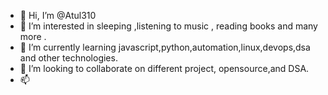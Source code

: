 - 👋 Hi, I’m @Atul310
- 👀 I’m interested in sleeping ,listening to music , reading books and many more .
- 🌱 I’m currently learning javascript,python,automation,linux,devops,dsa  and other technologies.
- 💞️ I’m looking to collaborate on different project, opensource,and DSA. 
- 📫 

<!---
Atul310/Atul310 is a ✨ special ✨ repository because its `README.md` (this file) appears on your GitHub profile.
You can click the Preview link to take a look at your changes.
--->
